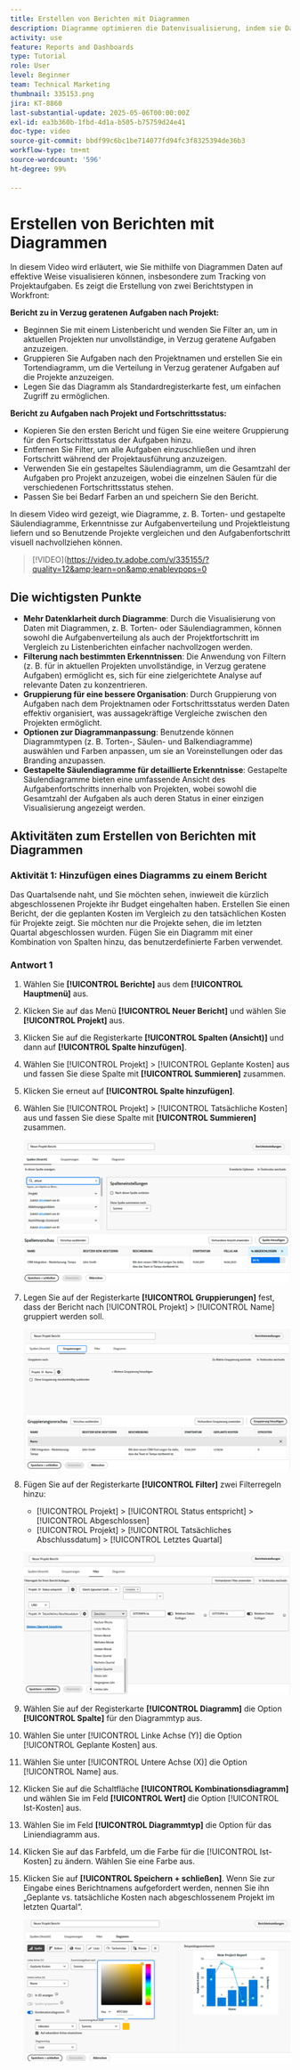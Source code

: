 ```yaml
---
title: Erstellen von Berichten mit Diagrammen
description: Diagramme optimieren die Datenvisualisierung, indem sie Datenerkenntnisse durch anpassbare Filter, Gruppierungen und gestapelte Säulenformate organisieren, was eine übersichtlichere und besser umsetzbare Analyse ermöglicht.
activity: use
feature: Reports and Dashboards
type: Tutorial
role: User
level: Beginner
team: Technical Marketing
thumbnail: 335153.png
jira: KT-8860
last-substantial-update: 2025-05-06T00:00:00Z
exl-id: ea3b360b-1fbd-4d1a-b505-b75759d24e41
doc-type: video
source-git-commit: bbdf99c6bc1be714077fd94fc3f8325394de36b3
workflow-type: tm+mt
source-wordcount: '596'
ht-degree: 99%

---
```


# Erstellen von Berichten mit Diagrammen

In diesem Video wird erläutert, wie Sie mithilfe von Diagrammen Daten auf effektive Weise visualisieren können, insbesondere zum Tracking von Projektaufgaben. Es zeigt die Erstellung von zwei Berichtstypen in Workfront:

**Bericht zu in Verzug geratenen Aufgaben nach Projekt:**

* Beginnen Sie mit einem Listenbericht und wenden Sie Filter an, um in aktuellen Projekten nur unvollständige, in Verzug geratene Aufgaben anzuzeigen. 
* Gruppieren Sie Aufgaben nach den Projektnamen und erstellen Sie ein Tortendiagramm, um die Verteilung in Verzug geratener Aufgaben auf die Projekte anzuzeigen. 
* Legen Sie das Diagramm als Standardregisterkarte fest, um einfachen Zugriff zu ermöglichen. 

**Bericht zu Aufgaben nach Projekt und Fortschrittsstatus:**

* Kopieren Sie den ersten Bericht und fügen Sie eine weitere Gruppierung für den Fortschrittsstatus der Aufgaben hinzu.
* Entfernen Sie Filter, um alle Aufgaben einzuschließen und ihren Fortschritt während der Projektausführung anzuzeigen.
* Verwenden Sie ein gestapeltes Säulendiagramm, um die Gesamtzahl der Aufgaben pro Projekt anzuzeigen, wobei die einzelnen Säulen für die verschiedenen Fortschrittsstatus stehen.
* Passen Sie bei Bedarf Farben an und speichern Sie den Bericht.

In diesem Video wird gezeigt, wie Diagramme, z. B. Torten- und gestapelte Säulendiagramme, Erkenntnisse zur Aufgabenverteilung und Projektleistung liefern und so Benutzende Projekte vergleichen und den Aufgabenfortschritt visuell nachvollziehen können. 

>[!VIDEO](https://video.tv.adobe.com/v/335155/?quality=12&amp;learn=on&amp;enablevpops=0

## Die wichtigsten Punkte

* **Mehr Datenklarheit durch Diagramme**: Durch die Visualisierung von Daten mit Diagrammen, z. B. Torten- oder Säulendiagrammen, können sowohl die Aufgabenverteilung als auch der Projektfortschritt im Vergleich zu Listenberichten einfacher nachvollzogen werden. 
* **Filterung nach bestimmten Erkenntnissen**: Die Anwendung von Filtern (z. B. für in aktuellen Projekten unvollständige, in Verzug geratene Aufgaben) ermöglicht es, sich für eine zielgerichtete Analyse auf relevante Daten zu konzentrieren. 
* **Gruppierung für eine bessere Organisation**: Durch Gruppierung von Aufgaben nach dem Projektnamen oder Fortschrittsstatus werden Daten effektiv organisiert, was aussagekräftige Vergleiche zwischen den Projekten ermöglicht. 
* **Optionen zur Diagrammanpassung**: Benutzende können Diagrammtypen (z. B. Torten-, Säulen- und Balkendiagramme) auswählen und Farben anpassen, um sie an Voreinstellungen oder das Branding anzupassen. 
* **Gestapelte Säulendiagramme für detaillierte Erkenntnisse**: Gestapelte Säulendiagramme bieten eine umfassende Ansicht des Aufgabenfortschritts innerhalb von Projekten, wobei sowohl die Gesamtzahl der Aufgaben als auch deren Status in einer einzigen Visualisierung angezeigt werden.


## Aktivitäten zum Erstellen von Berichten mit Diagrammen

### Aktivität 1: Hinzufügen eines Diagramms zu einem Bericht

Das Quartalsende naht, und Sie möchten sehen, inwieweit die kürzlich abgeschlossenen Projekte ihr Budget eingehalten haben. Erstellen Sie einen Bericht, der die geplanten Kosten im Vergleich zu den tatsächlichen Kosten für Projekte zeigt. Sie möchten nur die Projekte sehen, die im letzten Quartal abgeschlossen wurden. Fügen Sie ein Diagramm mit einer Kombination von Spalten hinzu, das benutzerdefinierte Farben verwendet.

### Antwort 1

1. Wählen Sie **[!UICONTROL Berichte]** aus dem **[!UICONTROL Hauptmenü]** aus.
1. Klicken Sie auf das Menü **[!UICONTROL Neuer Bericht]** und wählen Sie **[!UICONTROL Projekt]** aus.
1. Klicken Sie auf die Registerkarte **[!UICONTROL Spalten (Ansicht)]** und dann auf **[!UICONTROL Spalte hinzufügen]**.
1. Wählen Sie [!UICONTROL Projekt] > [!UICONTROL Geplante Kosten] aus und fassen Sie diese Spalte mit **[!UICONTROL Summieren]** zusammen.
1. Klicken Sie erneut auf **[!UICONTROL Spalte hinzufügen]**.
1. Wählen Sie [!UICONTROL Projekt] > [!UICONTROL Tatsächliche Kosten] aus und fassen Sie diese Spalte mit **[!UICONTROL Summieren]** zusammen.

   ![Ein Screenshot des Bildschirms zum Hinzufügen von Spalten zu einem Bericht](assets/chart-report-columns.png)

1. Legen Sie auf der Registerkarte **[!UICONTROL Gruppierungen]** fest, dass der Bericht nach [!UICONTROL Projekt] > [!UICONTROL Name] gruppiert werden soll.

   ![Ein Screenshot des Bildschirms zum Hinzufügen von Gruppierungen zu einem Bericht](assets/chart-report-groupings.png)

1. Fügen Sie auf der Registerkarte **[!UICONTROL Filter]** zwei Filterregeln hinzu:

   * [!UICONTROL Projekt] > [!UICONTROL Status entspricht] > [!UICONTROL Abgeschlossen]
   * [!UICONTROL Projekt] > [!UICONTROL Tatsächliches Abschlussdatum] > [!UICONTROL Letztes Quartal]

   ![Ein Screenshot des Bildschirms zum Hinzufügen von Filtern zu einem Bericht](assets/chart-report-filters.png)

1. Wählen Sie auf der Registerkarte **[!UICONTROL Diagramm]** die Option **[!UICONTROL Spalte]** für den Diagrammtyp aus.
1. Wählen Sie unter [!UICONTROL Linke Achse (Y)] die Option [!UICONTROL Geplante Kosten] aus.
1. Wählen Sie unter [!UICONTROL Untere Achse (X)] die Option [!UICONTROL Name] aus.
1. Klicken Sie auf die Schaltfläche **[!UICONTROL Kombinationsdiagramm]** und wählen Sie im Feld **[!UICONTROL Wert]** die Option [!UICONTROL Ist-Kosten] aus.
1. Wählen Sie im Feld **[!UICONTROL Diagrammtyp]** die Option für das Liniendiagramm aus.
1. Klicken Sie auf das Farbfeld, um die Farbe für die [!UICONTROL Ist-Kosten] zu ändern. Wählen Sie eine Farbe aus.
1. Klicken Sie auf **[!UICONTROL Speichern + schließen]**. Wenn Sie zur Eingabe eines Berichtnamens aufgefordert werden, nennen Sie ihn „Geplante vs. tatsächliche Kosten nach abgeschlossenem Projekt im letzten Quartal“.

   ![Ein Screenshot des Bildschirms zum Hinzufügen eines Diagramms zu einem Bericht](assets/chart-report-chart.png)
